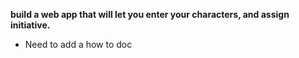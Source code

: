 **build a web app that will let you enter your characters, and assign initiative.**
- Need to add a how to doc

